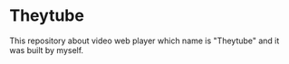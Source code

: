 # Theytube
This repository about video web player which name is "Theytube" and it was built by myself.
